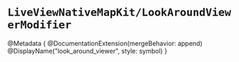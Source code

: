 # ``LiveViewNativeMapKit/LookAroundViewerModifier``

@Metadata {
    @DocumentationExtension(mergeBehavior: append)
    @DisplayName("look_around_viewer", style: symbol)
}
